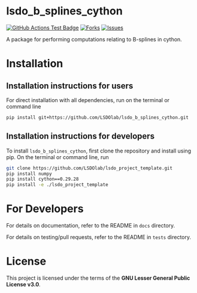# lsdo_b_splines_cython

<!---
[![Python](https://img.shields.io/pypi/pyversions/lsdo_project_template)](https://img.shields.io/pypi/pyversions/lsdo_project_template)
[![Pypi](https://img.shields.io/pypi/v/lsdo_project_template)](https://pypi.org/project/lsdo_project_template/)
[![Coveralls Badge][13]][14]
[![PyPI version][10]][11]
[![PyPI Monthly Downloads][12]][11]
-->

[![GitHub Actions Test Badge](https://github.com/LSDOlab/lsdo_project_template/actions/workflows/actions.yml/badge.svg)](https://github.com/lsdo_project_template/lsdo_project_template/actions)
[![Forks](https://img.shields.io/github/forks/LSDOlab/lsdo_project_template.svg)](https://github.com/LSDOlab/lsdo_project_template/network)
[![Issues](https://img.shields.io/github/issues/LSDOlab/lsdo_project_template.svg)](https://github.com/LSDOlab/lsdo_project_template/issues)


A package for performing computations relating to B-splines in cython.

# Installation

## Installation instructions for users
For direct installation with all dependencies, run on the terminal or command line
```sh
pip install git+https://github.com/LSDOlab/lsdo_b_splines_cython.git
```

<!-- **Enabled by**: `packages=find_packages()` in the `setup.py` file. -->

## Installation instructions for developers
To install `lsdo_b_splines_cython`, first clone the repository and install using pip.
On the terminal or command line, run
```sh
git clone https://github.com/LSDOlab/lsdo_project_template.git
pip install numpy
pip install cython==0.29.28
pip install -e ./lsdo_project_template
```

# For Developers
For details on documentation, refer to the README in `docs` directory.

For details on testing/pull requests, refer to the README in `tests` directory.

# License
This project is licensed under the terms of the **GNU Lesser General Public License v3.0**.

